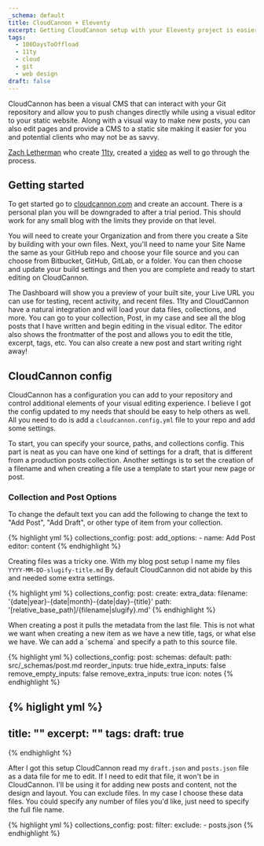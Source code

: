 ```yaml
---
_schema: default
title: CloudCannon + Eleventy
excerpt: Getting CloudCannon setup with your Eleventy project is easier than you think
tags: 
  - 100DaysToOffload
  - 11ty
  - cloud
  - git
  - web design
draft: false
---
```

CloudCannon has been a visual CMS that can interact with your Git repository and allow you to push changes directly while using a visual editor to your static website. Along with a visual way to make new posts, you can also edit pages and provide a CMS to a static site making it easier for you and potential clients who may not be as savvy.

<a target="_blank" rel="noopener" href="https://www.zachleat.com/">Zach Letherman</a> who create <a target="_blank" rel="noopener" href="https://www.11ty.dev/">11ty</a>, created a <a target="_blank" rel="noopener" href="https://www.youtube.com/watch?v=yXcxvBJuULU">video</a> as well to go through the process.

## Getting started

To get started go to <a target="_blank" rel="noopener" href="https://cloudcannon.com/">cloudcannon.com</a> and create an account. There is a personal plan you will be downgraded to after a trial period. This should work for any small blog with the limits they provide on that level.

You will need to create your Organization and from there you create a Site by building with your own files. Next, you'll need to name your Site Name the same as your GitHub repo and choose your file source and you can choose from Bitbucket, GitHub, GitLab, or a folder. You can then choose and update your build settings and then you are complete and ready to start editing on CloudCannon.

The Dashboard will show you a preview of your built site, your Live URL you can use for testing, recent activity, and recent files. 11ty and CloudCannon have a natural integration and will load your data files, collections, and more. You can go to your collection, Post, in my case and see all the blog posts that I have written and begin editing in the visual editor. The editor also shows the frontmatter of the post and allows you to edit the title, excerpt, tags, etc. You can also create a new post and start writing right away!

## CloudCannon config

CloudCannon has a configuration you can add to your repository and control additional elements of your visual editing experience. I believe I got the config updated to my needs that should be easy to help others as well. All you need to do is add a `cloudcannon.config.yml` file to your repo and add some settings.

To start, you can specify your source, paths, and collections config. This part is neat as you can have one kind of settings for a draft, that is different from a production posts collection. Another settings is to set the creation of a filename and when creating a file use a template to start your new page or post.

### Collection and Post Options

To change the default text you can add the following to change the text to "Add Post", "Add Draft", or other type of item from your collection.

{% highlight yml %}
collections_config:
  post:
    add_options:
      - name: Add Post
        editor: content
{% endhighlight %}

Creating files was a tricky one. With my blog post setup I name my files `YYYY-MM-DD-slugify-title.md` By default CloudCannon did not abide by this and needed some extra settings.

{% highlight yml %}
collections_config:
  post:
    create:
      extra_data:
        filename: '{date|year}-{date|month}-{date|day}-{title}'
      path: '[relative_base_path]/{filename|slugify}.md'
{% endhighlight %}

When creating a post it pulls the metadata from the last file. This is not what we want when creating a new item as we have a new title, tags, or what else we have. We can add a \`schema\` and specify a path to this source file.

{% highlight yml %}
collections_config:
  post:
    schemas:
      default:
        path: src/_schemas/post.md
        reorder_inputs: true
        hide_extra_inputs: false
        remove_empty_inputs: false
        remove_extra_inputs: true
        icon: notes
{% endhighlight %}


{% higlight yml %}
---
title: ""
excerpt: ""
tags: 
draft: true
---
{% endhighlight %}

After I got this setup CloudCannon read my `draft.json` and `posts.json` file as a data file for me to edit. If I need to edit that file, it won't be in CloudCannon. I'll be using it for adding new posts and content, not the design and layout. You can exclude files. In my case I choose these data files. You could specify any number of files you'd like, just need to specify the full file name.

{% highlight yml %}
collections_config:
  post:
    filter:
      exclude:
        - posts.json
{% endhighlight %}